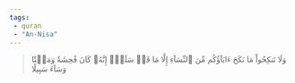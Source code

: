 ```yaml
---
tags: 
 - quran 
 - "An-Nisa"
---
```


> وَلَا تَنكِحُواْ مَا نَكَحَ ءَابَآؤُكُم مِّنَ ٱلنِّسَآءِ إِلَّا مَا قَدۡ سَلَفَۚ إِنَّهُۥ كَانَ فَٰحِشَةٗ وَمَقۡتٗا وَسَآءَ سَبِيلًا
